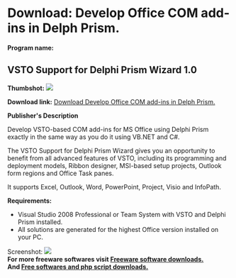 # Download: Develop Office COM add-ins in Delph Prism.

**Program name:**

## VSTO Support for Delphi Prism Wizard 1.0

  
**Thumbshot:** ![](http://www.freewarefiles.com/screenshot/vstodelphiprism_md.gif)   
  
**Download link:** [Download Develop Office COM add-ins in Delph Prism.](http://freesoftwares.boysofts.com/VSTO-Support-for-Delphi-Prism-Wizard_program_48815.html)  
  


**Publisher's Description**  
  


Develop VSTO-based COM add-ins for MS Office using Delphi Prism exactly in the same way as you do it using VB.NET and C#. 

The VSTO Support for Delphi Prism Wizard gives you an opportunity to benefit from all advanced features of VSTO, including its programming and deployment models, Ribbon designer, MSI-based setup projects, Outlook form regions and Office Task panes. 

It supports Excel, Outlook, Word, PowerPoint, Project, Visio and InfoPath.

**Requirements:**

  * Visual Studio 2008 Professional or Team System with VSTO and Delphi Prism installed. 
  * All solutions are generated for the highest Office version installed on your PC. 

  
  
Screenshot: ![](http://www.freewarefiles.com/screenshot/vstodelphiprism.gif)   
**For more freeware softwares visit [Freeware software downloads.](http://freesoftwares.boysofts.com/)**   
**And [Free softwares and php script downloads.](http://www.boysofts.com/)**
